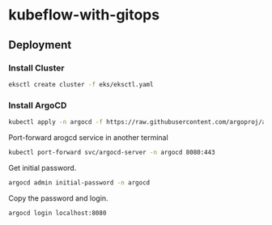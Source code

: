 # kubeflow-with-gitops

## Deployment

### Install Cluster

```sh
eksctl create cluster -f eks/eksctl.yaml
```

### Install ArgoCD

```sh
kubectl apply -n argocd -f https://raw.githubusercontent.com/argoproj/argo-cd/stable/manifests/install.yaml
```

Port-forward arogcd service in another terminal

```sh
kubectl port-forward svc/argocd-server -n argocd 8080:443
```

Get initial password.

```sh
argocd admin initial-password -n argocd
```

Copy the password and login.

```sh
argocd login localhost:8080
```
